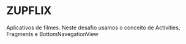 # ZUPFLIX
Aplicativos de filmes.
Neste desafio usamos o conceito de Activities, Fragments e BottomNavegationView
